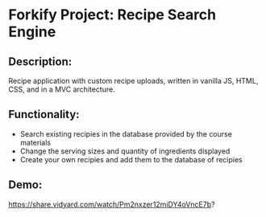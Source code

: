 # Forkify Project: Recipe Search Engine

## Description:

Recipe application with custom recipe uploads, written in vanilla JS, HTML, CSS, and in a MVC architecture.

## Functionality:

* Search existing recipies in the database provided by the course materials
* Change the serving sizes and quantity of ingredients displayed
* Create your own recipies and add them to the database of recipies

## Demo:

https://share.vidyard.com/watch/Pm2nxzer12miDY4oVncE7b?
